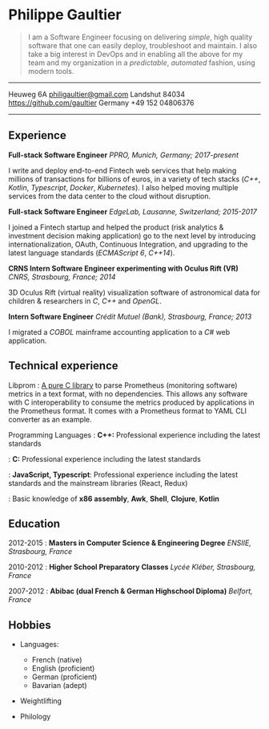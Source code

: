 <link rel="stylesheet" href="https://fonts.googleapis.com/css?family=Roboto:300,400,500,700&display=swap" />

Philippe Gaultier
=================


> I am a Software Engineer focusing on delivering *simple*, high quality software that one can easily deploy, troubleshoot and maintain. 
> I also take a big interest in DevOps and in enabling all the above for my team and my organization in a *predictable*, *automated* fashion, using modern tools.

----------------    ---------------------------------
Heuweg 6A                     philigaultier@gmail.com
Landshut 84034            https://github.com/gaultier
Germany                                    +49 152 04806376
----------------    ---------------------------------

Experience
----------

**Full-stack Software Engineer** *PPRO, Munich, Germany; 2017-present*

I write and deploy end-to-end Fintech web services that help making millions of transactions for billions of euros, in a variety of tech stacks (*C++*, *Kotlin*, *Typescript*, *Docker*, *Kubernetes*). I also helped moving multiple services from the data center to the cloud without disruption.

**Full-stack Software Engineer** *EdgeLab, Lausanne, Switzerland; 2015-2017*

I joined a Fintech startup and helped the product (risk analytics & investment decision making application) go to the next level by introducing internationalization, OAuth, Continuous Integration, and upgrading to the latest language standards (*ECMAScript 6*, *C++14*).

**CRNS Intern Software Engineer experimenting with Oculus Rift (VR)** *CNRS, Strasbourg, France; 2014*

3D Oculus Rift (virtual reality) visualization software of astronomical data for children & researchers in *C*, *C++* and *OpenGL*.

**Intern Software Engineer** *Crédit Mutuel (Bank), Strasbourg, France; 2013*

I migrated a *COBOL* mainframe accounting application to a *C#* web application.

 
Technical experience
--------------------

Libprom
:   [A pure C library](https://github.com/gaultier/libprom) to parse Prometheus (monitoring software) metrics in a text format, with no dependencies. This allows any software with C interoperability to consume the metrics produced by applications in the Prometheus format. It comes with a Prometheus format to YAML CLI converter as an example.

Programming Languages
:   **C++:** Professional experience including the latest standards

:   **C:** Professional experience including the latest standards

:   **JavaScript, Typescript**: Professional experience including the latest standards and the mainstream libraries (React, Redux)

:   Basic knowledge of **x86 assembly**, **Awk**, **Shell**, **Clojure**, **Kotlin**

Education
---------

2012-2015
:   **Masters in Computer Science & Engineering Degree** *ENSIIE, Strasbourg, France*

2010-2012
:   **Higher School Preparatory Classes** *Lycée Kléber, Strasbourg, France*

2007-2012
:   **Abibac (dual French & German Highschool Diploma)** *Belfort, France*

Hobbies
-------
* Languages:
    * French (native)
    * English (proficient)
    * German (proficient)
    * Bavarian (adept)

* Weightlifting

* Philology
